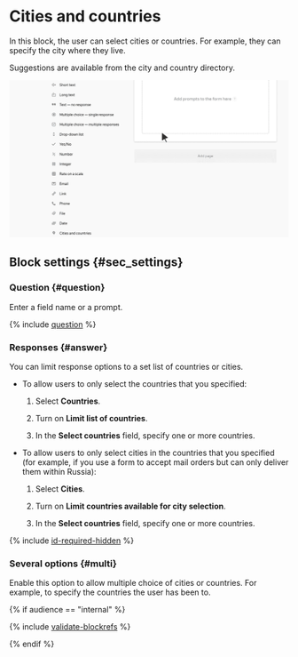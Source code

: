 # Cities and countries

In this block, the user can select cities or countries. For example, they can specify the city where they live.

Suggestions are available from the city and country directory.

![](../../_assets/forms/tutorial-cities.gif)

## Block settings {#sec_settings}

### Question {#question}

Enter a field name or a prompt.

{% include [question](../../_includes/forms/question.md) %}

### Responses {#answer}

You can limit response options to a set list of countries or cities.

- To allow users to only select the countries that you specified:

   1. Select **Countries**.

   1. Turn on **Limit list of countries**.

   1. In the **Select countries** field, specify one or more countries.

- To allow users to only select cities in the countries that you specified (for example, if you use a form to accept mail orders but can only deliver them within Russia):

   1. Select **Cities**.

   1. Turn on **Limit countries available for city selection**.

   1. In the **Select countries** field, specify one or more countries.

{% include [id-required-hidden](../../_includes/forms/id-required-hidden.md) %}

### Several options {#multi}

Enable this option to allow multiple choice of cities or countries. For example, to specify the countries the user has been to.

{% if audience == "internal" %}

{% include [validate-blockrefs](../../_includes/forms/validate-blockrefs.md) %}

{% endif %}